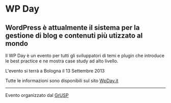 WP Day
======

WordPress è attualmente il sistema per la gestione di blog e contenuti più utizzato al mondo
------------------------------------------------------------

Il WP Day è un evento per tutti gli sviluppatori di temi e plugin che introduce le best practice e ne mostra case study ad alto livello.

L'evento si terrà a Bologna il 13 Settembre 2013

Tutte le informazioni sono disponibili sul sito [WpDay.it](http://www.wpday.it)

---

Evento organizzato dal [GrUSP](http://grusp.org)
